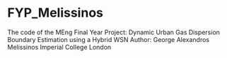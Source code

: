 # FYP_Melissinos
The code of the MEng Final Year Project: Dynamic Urban Gas Dispersion Boundary Estimation using a Hybrid WSN
Author: George Alexandros Melissinos
Imperial College London
